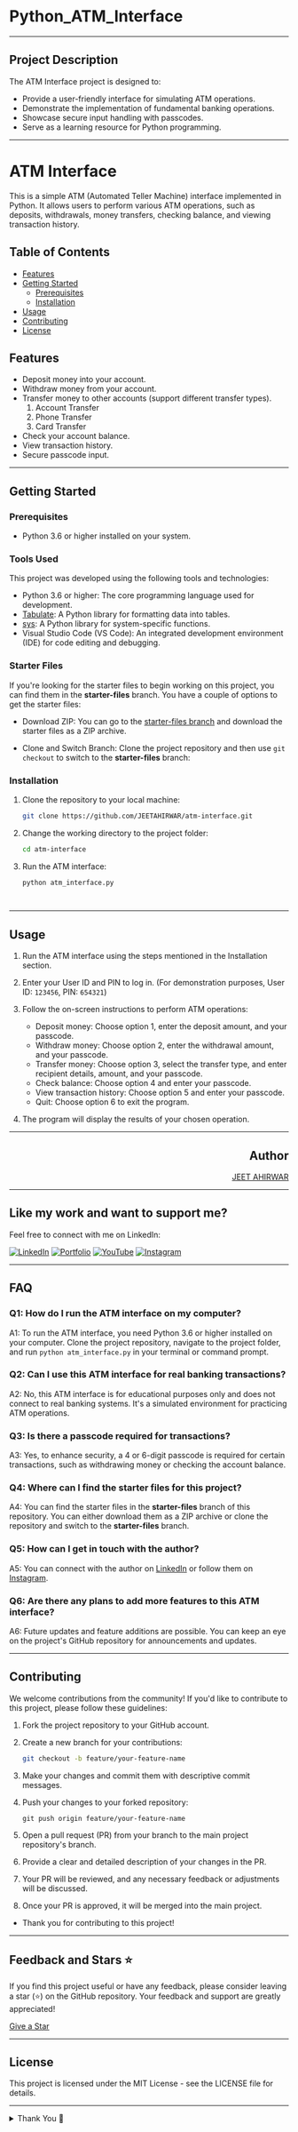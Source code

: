 # Python_ATM_Interface

---

## Project Description

The ATM Interface project is designed to:

- Provide a user-friendly interface for simulating ATM operations.
- Demonstrate the implementation of fundamental banking operations.
- Showcase secure input handling with passcodes.
- Serve as a learning resource for Python programming.

---

# ATM Interface

This is a simple ATM (Automated Teller Machine) interface implemented in Python. It allows users to perform various ATM operations, such as deposits, withdrawals, money transfers, checking balance, and viewing transaction history.

## Table of Contents

- [Features](#features)
- [Getting Started](#getting-started)
  - [Prerequisites](#prerequisites)
  - [Installation](#installation)
- [Usage](#usage)
- [Contributing](#contributing)
- [License](#license)

## Features

- Deposit money into your account.
- Withdraw money from your account.
- Transfer money to other accounts (support different transfer types).
    1. Account Transfer
    2. Phone Transfer
    3. Card Transfer
- Check your account balance.
- View transaction history.
- Secure passcode input.

---

## Getting Started

### Prerequisites

- Python 3.6 or higher installed on your system.

### Tools Used

This project was developed using the following tools and technologies:

- Python 3.6 or higher: The core programming language used for development.
- [Tabulate](https://pypi.org/project/tabulate/): A Python library for formatting data into tables.
- [sys](https://docs.python.org/3/library/sys.html): A Python library for system-specific functions.
- Visual Studio Code (VS Code): An integrated development environment (IDE) for code editing and debugging.

### Starter Files

If you're looking for the starter files to begin working on this project, you can find them in the **starter-files** branch. You have a couple of options to get the starter files:

- Download ZIP: You can go to the [starter-files branch](https://github.com/your-username/atm-interface/tree/starter-files) and download the starter files as a ZIP archive.

- Clone and Switch Branch: Clone the project repository and then use `git checkout` to switch to the **starter-files** branch:

### Installation

1. Clone the repository to your local machine:

   ```bash
   git clone https://github.com/JEETAHIRWAR/atm-interface.git
   

2. Change the working directory to the project folder:

   ```bash
   cd atm-interface
   

3. Run the ATM interface:

   ```bash
   python atm_interface.py

  
---

## Usage

1. Run the ATM interface using the steps mentioned in the Installation section.

2. Enter your User ID and PIN to log in. (For demonstration purposes, User ID: `123456`, PIN: `654321`)

3. Follow the on-screen instructions to perform ATM operations:

   - Deposit money: Choose option 1, enter the deposit amount, and your passcode.
   - Withdraw money: Choose option 2, enter the withdrawal amount, and your passcode.
   - Transfer money: Choose option 3, select the transfer type, and enter recipient details, amount, and your passcode.
   - Check balance: Choose option 4 and enter your passcode.
   - View transaction history: Choose option 5 and enter your passcode.
   - Quit: Choose option 6 to exit the program.

4. The program will display the results of your chosen operation.

---

<div align="right">
  
## Author
   [JEET AHIRWAR](https://github.com/JEETAHIRWAR)

</div>

---

## Like my work and want to support me?

Feel free to connect with me on LinkedIn:

[![LinkedIn](https://img.shields.io/badge/LinkedIn-Jeetahirwar-blue)](https://www.linkedin.com/in/jeet-ahirwar-0b71371b2/)
[![Portfolio](https://img.shields.io/badge/Portfolio-Jeetahirwar's%20Portfolio-green)](https://www.your-portfolio-website.com/)
[![YouTube](https://img.shields.io/badge/YouTube-Jeetahirwar-red)](https://www.youtube.com/c/your-youtube-channel)
[![Instagram](https://img.shields.io/badge/Instagram-_jeet__007_-purple)](https://www.instagram.com/_jeet__007_/)

---

## FAQ

### Q1: How do I run the ATM interface on my computer?

A1: To run the ATM interface, you need Python 3.6 or higher installed on your computer. Clone the project repository, navigate to the project folder, and run `python atm_interface.py` in your terminal or command prompt.

### Q2: Can I use this ATM interface for real banking transactions?

A2: No, this ATM interface is for educational purposes only and does not connect to real banking systems. It's a simulated environment for practicing ATM operations.

### Q3: Is there a passcode required for transactions?

A3: Yes, to enhance security, a 4 or 6-digit passcode is required for certain transactions, such as withdrawing money or checking the account balance.

### Q4: Where can I find the starter files for this project?

A4: You can find the starter files in the **starter-files** branch of this repository. You can either download them as a ZIP archive or clone the repository and switch to the **starter-files** branch.

### Q5: How can I get in touch with the author?

A5: You can connect with the author on [LinkedIn](https://www.linkedin.com/in/jeet-ahirwar-0b71371b2/) or follow them on [Instagram](https://www.instagram.com/_jeet__007_/).

### Q6: Are there any plans to add more features to this ATM interface?

A6: Future updates and feature additions are possible. You can keep an eye on the project's GitHub repository for announcements and updates.

---

## Contributing

We welcome contributions from the community! If you'd like to contribute to this project, please follow these guidelines:

1. Fork the project repository to your GitHub account.

2. Create a new branch for your contributions:

   ```bash
   git checkout -b feature/your-feature-name


3. Make your changes and commit them with descriptive commit messages.
4. Push your changes to your forked repository:

   ```
   git push origin feature/your-feature-name

5. Open a pull request (PR) from your branch to the main project repository's branch.
6. Provide a clear and detailed description of your changes in the PR.
7. Your PR will be reviewed, and any necessary feedback or adjustments will be discussed.
8. Once your PR is approved, it will be merged into the main project.

  - Thank you for contributing to this project!


---

## Feedback and Stars ⭐

If you find this project useful or have any feedback, please consider leaving a star (⭐) on the GitHub repository. Your feedback and support are greatly appreciated!

[Give a Star](https://github.com/JEETAHIRWAR/atm-interface/stargazers)

---

## License
This project is licensed under the MIT License - see the LICENSE file for details.

---

<details>
<summary>Thank You 🙏</summary>

<div align="center">
  <p>Thank you for checking out my project!</p>
  <img src="https://github.com/JEETAHIRWAR/Python_ATM_Interface/assets/102626329/34cec5ca-b807-4f71-be12-98b7fc8698a1" alt="Happy Hacking" width="200">
  <p>Your support means a lot to me. If you have any questions or feedback, feel free to reach out.</p>
</div>

</details>


